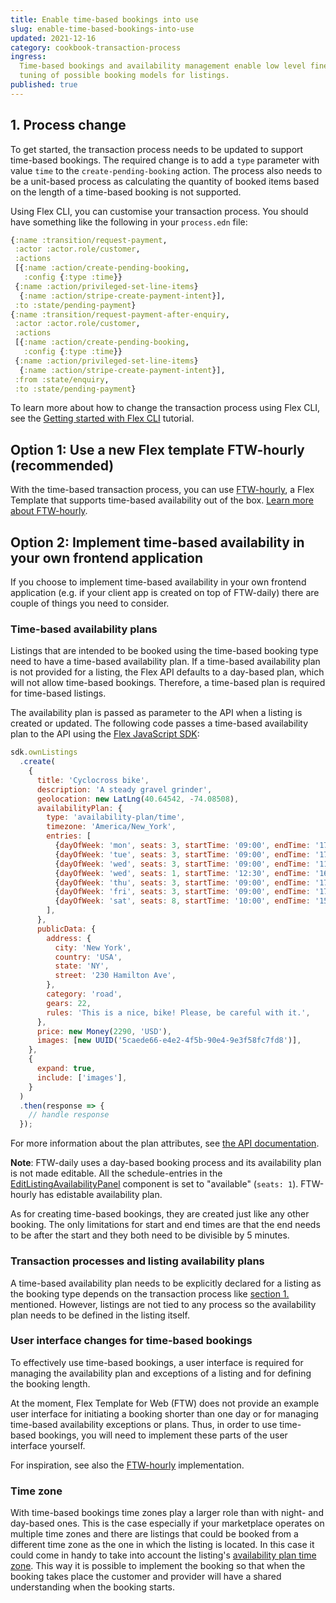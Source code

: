 ```yaml
---
title: Enable time-based bookings into use
slug: enable-time-based-bookings-into-use
updated: 2021-12-16
category: cookbook-transaction-process
ingress:
  Time-based bookings and availability management enable low level fine
  tuning of possible booking models for listings.
published: true
---
```


## 1. Process change

To get started, the transaction process needs to be updated to support
time-based bookings. The required change is to add a `type` parameter
with value `time` to the `create-pending-booking` action. The process
also needs to be a unit-based process as calculating the quantity of
booked items based on the length of a time-based booking is not
supported.

Using Flex CLI, you can customise your transaction process. You should
have something like the following in your `process.edn` file:

```clojure
{:name :transition/request-payment,
 :actor :actor.role/customer,
 :actions
 [{:name :action/create-pending-booking,
   :config {:type :time}}
 {:name :action/privileged-set-line-items}
  {:name :action/stripe-create-payment-intent}],
 :to :state/pending-payment}
{:name :transition/request-payment-after-enquiry,
 :actor :actor.role/customer,
 :actions
 [{:name :action/create-pending-booking,
   :config {:type :time}}
 {:name :action/privileged-set-line-items}
  {:name :action/stripe-create-payment-intent}],
 :from :state/enquiry,
 :to :state/pending-payment}
```

To learn more about how to change the transaction process using Flex
CLI, see the
[Getting started with Flex CLI](/flex-cli/getting-started-with-flex-cli/)
tutorial.

## Option 1: Use a new Flex template FTW-hourly (recommended)

With the time-based transaction process, you can use
[FTW-hourly](https://github.com/sharetribe/ftw-hourly), a Flex Template
that supports time-based availability out of the box.
[Learn more about FTW-hourly](/ftw-introduction/ftw-hourly/).

## Option 2: Implement time-based availability in your own frontend application

If you choose to implement time-based availability in your own frontend
application (e.g. if your client app is created on top of FTW-daily)
there are couple of things you need to consider.

### Time-based availability plans

Listings that are intended to be booked using the time-based booking
type need to have a time-based availability plan. If a time-based
availability plan is not provided for a listing, the Flex API defaults
to a day-based plan, which will not allow time-based bookings.
Therefore, a time-based plan is required for time-based listings.

The availability plan is passed as parameter to the API when a listing
is created or updated. The following code passes a time-based
availability plan to the API using the
[Flex JavaScript SDK](https://github.com/sharetribe/flex-sdk-js):

<!-- prettier-ignore -->
```js
sdk.ownListings
  .create(
    {
      title: 'Cyclocross bike',
      description: 'A steady gravel grinder',
      geolocation: new LatLng(40.64542, -74.08508),
      availabilityPlan: {
        type: 'availability-plan/time',
        timezone: 'America/New_York',
        entries: [
          {dayOfWeek: 'mon', seats: 3, startTime: '09:00', endTime: '17:00'},
          {dayOfWeek: 'tue', seats: 3, startTime: '09:00', endTime: '17:00'},
          {dayOfWeek: 'wed', seats: 3, startTime: '09:00', endTime: '11:00'},
          {dayOfWeek: 'wed', seats: 1, startTime: '12:30', endTime: '16:30'},
          {dayOfWeek: 'thu', seats: 3, startTime: '09:00', endTime: '17:00'},
          {dayOfWeek: 'fri', seats: 3, startTime: '09:00', endTime: '17:00'},
          {dayOfWeek: 'sat', seats: 8, startTime: '10:00', endTime: '15:00'},
        ],
      },
      publicData: {
        address: {
          city: 'New York',
          country: 'USA',
          state: 'NY',
          street: '230 Hamilton Ave',
        },
        category: 'road',
        gears: 22,
        rules: 'This is a nice, bike! Please, be careful with it.',
      },
      price: new Money(2290, 'USD'),
      images: [new UUID('5caede66-e4e2-4f5b-90e4-9e3f58fc7fd8')],
    },
    {
      expand: true,
      include: ['images'],
    }
  )
  .then(response => {
    // handle response
  });
```

For more information about the plan attributes, see
[the API documentation](https://www.sharetribe.com/api-reference/marketplace.html#ownlisting-availability-plan).

**Note**: FTW-daily uses a day-based booking process and its
availability plan is not made editable. All the schedule-entries in the
[EditListingAvailabilityPanel](https://github.com/sharetribe/flex-template-web/blob/master/src/components/EditListingAvailabilityPanel/EditListingAvailabilityPanel.js)
component is set to "available" (`seats: 1`). FTW-hourly has edistable
availability plan.

As for creating time-based bookings, they are created just like any
other booking. The only limitations for start and end times are that the
end needs to be after the start and they both need to be divisible by 5
minutes.

### Transaction processes and listing availability plans

A time-based availability plan needs to be explicitly declared for a
listing as the booking type depends on the transaction process like
[section 1.](#1-process-change) mentioned. However, listings are not
tied to any process so the availability plan needs to be defined in the
listing itself.

### User interface changes for time-based bookings

To effectively use time-based bookings, a user interface is required for
managing the availability plan and exceptions of a listing and for
defining the booking length.

At the moment, Flex Template for Web (FTW) does not provide an example
user interface for initiating a booking shorter than one day or for
managing time-based availability exceptions or plans. Thus, in order to
use time-based bookings, you will need to implement these parts of the
user interface yourself.

For inspiration, see also the
[FTW-hourly](https://github.com/sharetribe/ftw-hourly) implementation.

### Time zone

With time-based bookings time zones play a larger role than with night-
and day-based ones. This is the case especially if your marketplace
operates on multiple time zones and there are listings that could be
booked from a different time zone as the one in which the listing is
located. In this case it could come in handy to take into account the
listing's
[availability plan time zone](https://www.sharetribe.com/api-reference/marketplace.html#listing-resource-format).
This way it is possible to implement the booking so that when the
booking takes place the customer and provider will have a shared
understanding when the booking starts.
